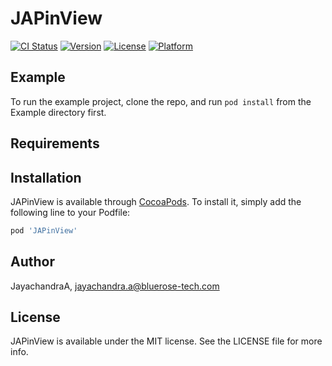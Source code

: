 # JAPinView

[![CI Status](https://img.shields.io/travis/JayachandraA/JAPinView.svg?style=flat)](https://travis-ci.org/JayachandraA/JAPinView)
[![Version](https://img.shields.io/cocoapods/v/JAPinView.svg?style=flat)](https://cocoapods.org/pods/JAPinView)
[![License](https://img.shields.io/cocoapods/l/JAPinView.svg?style=flat)](https://cocoapods.org/pods/JAPinView)
[![Platform](https://img.shields.io/cocoapods/p/JAPinView.svg?style=flat)](https://cocoapods.org/pods/JAPinView)

## Example

To run the example project, clone the repo, and run `pod install` from the Example directory first.

## Requirements

## Installation

JAPinView is available through [CocoaPods](https://cocoapods.org). To install
it, simply add the following line to your Podfile:

```ruby
pod 'JAPinView'
```

## Author

JayachandraA, jayachandra.a@bluerose-tech.com

## License

JAPinView is available under the MIT license. See the LICENSE file for more info.
